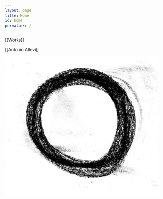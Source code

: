 ```yaml
---
layout: page
title: Home
id: home
permalink: /
---
```


[[Works]]

[[Antonio Allevi]]

<img src="/assets/cerchio 700.jpg">












